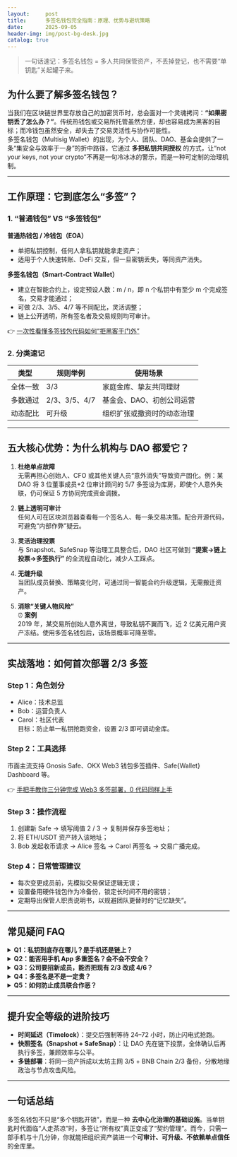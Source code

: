```yaml
---
layout:     post
title:      多签名钱包完全指南：原理、优势与避坑策略
date:       2025-09-05
header-img: img/post-bg-desk.jpg
catalog: true
---
```


> 一句话速记：多签名钱包 = 多人共同保管资产，不丢掉登记，也不需要“单钥匙”关起罐子来。

## 为什么要了解多签名钱包？

当我们在区块链世界里存放自己的加密货币时，总会面对一个灵魂拷问：**“如果密钥丢了怎么办？”**。传统热钱包或交易所托管虽然方便，却也容易成为黑客的目标；而冷钱包虽然安全，却失去了交易灵活性与协作可能性。  
多签名钱包（Multisig Wallet）的出现，为个人、团队、DAO、基金会提供了一条“集安全与效率于一身”的折中路径，它通过 **多把私钥共同授权** 的方式，让“not your keys, not your crypto”不再是一句冷冰冰的警示，而是一种可定制的治理机制。

---

## 工作原理：它到底怎么“多签”？

### 1. “普通钱包” VS “多签钱包”

**普通热钱包 / 冷钱包（EOA）**  
- 单把私钥控制，任何人拿私钥就能拿走资产；  
- 适用于个人快速转账、DeFi 交互，但一旦密钥丢失，等同资产消失。

**多签名钱包（Smart‐Contract Wallet）**  
- 建立在智能合约上，设定预设人数：m / n，即 n 个私钥中有至少 m 个完成签名，交易才能通过；  
- 可做 2/3、3/5、4/7 等不同配比，灵活调整；  
- 链上公开透明，所有签名者及交易规则均可审计。

👉 [一次性看懂多签钱包代码如何“拒黑客于门外”](https://okxdog.com/)

### 2. 分类速记

| 类型 | 规则举例 | 使用场景 |
|---|---|---|
| 全体一致 | 3/3 | 家庭金库、挚友共同理财 |
| 多数通过 | 2/3、3/5、4/7 | 基金会、DAO、初创公司运营 |
| 动态配比 | 可升级 | 组织扩张或撤资时的动态治理 |

---

## 五大核心优势：为什么机构与 DAO 都爱它？

1. **杜绝单点故障**  
   无需再担心创始人、CFO 或其他关键人员“意外消失”导致资产固化。例：某 DAO 将 3 位董事成员+2 位审计顾问的 5/7 多签设为库房，即使个人意外失联，仍可保证 5 方协同完成资金调拨。

2. **链上透明可审计**  
   任何人可在区块浏览器查看每一个签名人、每一条交易决策。配合开源代码，可避免“内部作弊”疑云。

3. **灵活治理投票**  
   与 Snapshot、SafeSnap 等治理工具整合后，DAO 社区可做到 **“提案→链上投票→多签执行”** 的全流程自动化，减少人工踩点。

4. **无缝升级**  
   当团队成员替换、策略变化时，可通过同一智能合约升级逻辑，无需搬迁资产。

5. **消除“关键人物风险”**  
   ⏰ **案例**  
   2019 年，某交易所创始人意外离世，导致私钥不翼而飞，近 2 亿美元用户资产冻结。使用多签名钱包后，该场景概率可降至零。

---

## 实战落地：如何首次部署 2/3 多签

### Step 1：角色划分
- Alice：技术总监  
- Bob：运营负责人  
- Carol：社区代表  
目标：防止单一私钥抢跑资金，设置 2/3 即可调动金库。

### Step 2：工具选择
市面主流支持 Gnosis Safe、OKX Web3 钱包多签插件、Safe{Wallet} Dashboard 等。

👉 [手把手教你三分钟完成 Web3 多签部署，0 代码同样上手](https://okxdog.com/)

### Step 3：操作流程
1. 创建新 Safe → 填写阈值 2 / 3 → 复制并保存多签地址；  
2. 将 ETH/USDT 资产转入该地址；  
3. Bob 发起收币请求 → Alice 签名 → Carol 再签名 → 交易广播完成。

### Step 4：日常管理建议
- 每次变更成员前，先模拟交易保证逻辑无误；  
- 设置备用硬件钱包作为冷备份，锁定长时间不用的密钥；  
- 定期导出保管人职责说明书，以规避团队更替时的“记忆缺失”。

---

## 常见疑问 FAQ

<details>
<summary><b>Q1：私钥到底存在哪儿？是手机还是链上？</b></summary>  
A：私钥永远保存在本地钱包、硬件钱包或授权 MPC 节点的加密分区里。链上仅记录“签名是否有效”，不会存储私钥，所以你仍需管好本地备份。
</details>

<details>
<summary><b>Q2：能否用手机 App 多重签名？会不会不安全？</b></summary>  
A：主流方案已支持 Trezor、Ledger、手机 App、浏览器插件多元组合。只要确保私钥不在同一设备重复备份，就可兼顾方便与安全。
</details>

<details>
<summary><b>Q3：公司要招新成员，能否把现有 2/3 改成 4/6？</b></summary>  
A：可以，动用旧成员签名共识升级 Safe 合约配置即可，无需转移链上资产。
</details>

<details>
<summary><b>Q4：多签名是不是一定贵？</b></summary>  
A：合约部署初期需一次 Gas，后续每笔签名仅按**标准链上手续费**计费，与单签钱包对比差异极小。选择 Layer2 或低 gas 时区可明显降低成本。
</details>

<details>
<summary><b>Q5：如何防止成员联合作恶？</b></summary>  
A：使用**分层治理**——日常小额 2/3，大额支出、升级合约则需 4/7；同时引入**时间锁**（Timelock）让社区可撤销异常授权。
</details>

---

## 提升安全等级的进阶技巧

- **时间延迟（Timelock）**：提交后强制等待 24–72 小时，防止闪电式抢跑。  
- **快照签名（Snapshot + SafeSnap）**：让 DAO 先在链下投票，全体确认后再执行多签，兼顾效率与公平。  
- **多链部署**：将同一资产拆成以太坊主网 3/5 + BNB Chain 2/3 备份，分散地缘政治与节点攻击风险。  

---

## 一句话总结
多签名钱包不只是“多个钥匙开锁”，而是一种 **去中心化治理的基础设施**。当单钥匙时代面临“人走茶凉”时，多签让“所有权”真正变成了“契约管理”。而今，只需一部手机与十几分钟，你就能把组织资产装进一个**可审计、可升级、不依赖单点信任**的金库里。